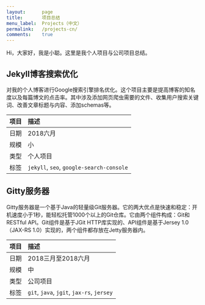 ```yaml
---
layout:      page
title:       项目总结
menu_label:  Projects（中文）
permalink:   /projects-cn/
comments:    true
---
```


Hi，大家好，我是小聪。这里是我个人项目与公司项目总结。

## Jekyll博客搜索优化

对我的个人博客进行Google搜索引擎排名优化。这个项目主要是提高博客的知名度以及每篇博文的点击率。其中涉及添加网页爬虫需要的文件、收集用户搜索关键词、改善文章标题与内容、添加schemas等。

项目   | 描述
:----- | :----------
日期   | 2018六月
规模   | 小
类型   | 个人项目
标签   | `jekyll`, `seo`, `google-search-console`

## Gitty服务器

Gitty服务器是一个基于Java的轻量级Git服务器。它的两大优点是快速和稳定：开机速度小于1秒，能轻松托管1000个以上的Git仓库。它由两个组件构成：Git和RESTful
API。Git组件是基于JGit HTTP库实现的、API组件是基于Jersey 1.0（JAX-RS
1.0）实现的，两个组件都存放在Jetty服务器内。

项目   | 描述
:----- | :----------
日期   | 2018三月至2018六月
规模   | 中
类型   | 公司项目
标签   | `git`, `java`, `jgit`, `jax-rs`, `jersey`
